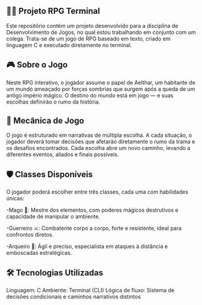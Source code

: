 ## 🧙‍♂️ Projeto RPG Terminal
Este repositório contém um projeto desenvolvido para a disciplina de Desenvolvimento de Jogos, no qual estou trabalhando em conjunto com um colega. Trata-se de um jogo de RPG baseado em texto, criado em linguagem C e executado diretamente no terminal.

## 🎮 Sobre o Jogo
Neste RPG interativo, o jogador assume o papel de Aelthar, um habitante de um mundo ameaçado por forças sombrias que surgem após a queda de um antigo império mágico. O destino do mundo está em jogo — e suas escolhas definirão o rumo da história.

## 🧩 Mecânica de Jogo
O jogo é estruturado em narrativas de múltipla escolha. A cada situação, o jogador deverá tomar decisões que afetarão diretamente o rumo da trama e os desafios encontrados. Cada escolha abre um novo caminho, levando a diferentes eventos, aliados e finais possíveis.

## 🛡️ Classes Disponíveis
O jogador poderá escolher entre três classes, cada uma com habilidades únicas:

-Mago 🔮: Mestre dos elementos, com poderes mágicos destrutivos e capacidade de manipular o ambiente.

-Guerreiro ⚔️: Combatente corpo a corpo, forte e resistente, ideal para confrontos diretos.

-Arqueiro 🏹: Ágil e preciso, especialista em ataques à distância e emboscadas estratégicas.

## 🛠️ Tecnologias Utilizadas
 Linguagem: C
 Ambiente: Terminal (CLI)
 Lógica de fluxo: Sistema de decisões condicionais e caminhos narrativos distintos
